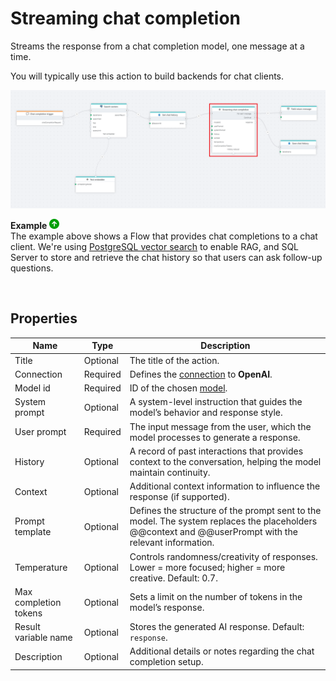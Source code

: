 
# Streaming chat completion

Streams the response from a chat completion model, one message at a time.

You will typically use this action to build backends for chat clients.

![img](/images/flow/openai-streaming-chat-completion.png)

**Example** ![img](../../../../images/strz.jpg)  
The example above shows a Flow that provides chat completions to a chat client. We're using [PostgreSQL vector search](../postgresql/vector-search.md) to enable RAG, and SQL Server to store and retrieve the chat history so that users can ask follow-up questions.

<br/>

 
## Properties

| Name                  | Type      | Description |
|-----------------------|-----------|-------------|
| Title                 | Optional  | The title of the action. |
| Connection            | Required  | Defines the [connection](openai-connection.md) to **OpenAI**. |
| Model id              | Required  | ID of the chosen [model](https://platform.openai.com/docs/models). |
| System prompt         | Optional  | A system-level instruction that guides the model’s behavior and response style. |
| User prompt           | Required  | The input message from the user, which the model processes to generate a response. |
| History               | Optional  | A record of past interactions that provides context to the conversation, helping the model maintain continuity. |
| Context               | Optional  | Additional context information to influence the response (if supported). |
| Prompt template   | Optional  | Defines the structure of the prompt sent to the model. The system replaces the placeholders @@context and @@userPrompt with the relevant information. |
| Temperature           | Optional  | Controls randomness/creativity of responses. Lower = more focused; higher = more creative. Default: 0.7. |
| Max completion tokens | Optional  | Sets a limit on the number of tokens in the model’s response. |
| Result variable name  | Optional  | Stores the generated AI response. Default: `response`. |
| Description           | Optional  | Additional details or notes regarding the chat completion setup. |

<br/>


